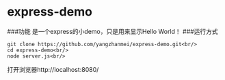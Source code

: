 # express-demo
###功能
是一个express的小demo，只是用来显示Hello World！
###运行方式
```
git clone https://github.com/yangzhanmei/express-demo.git<br/>
cd express-demo<br/>
node server.js<br/>
```
打开浏览器http://localhost:8080/
